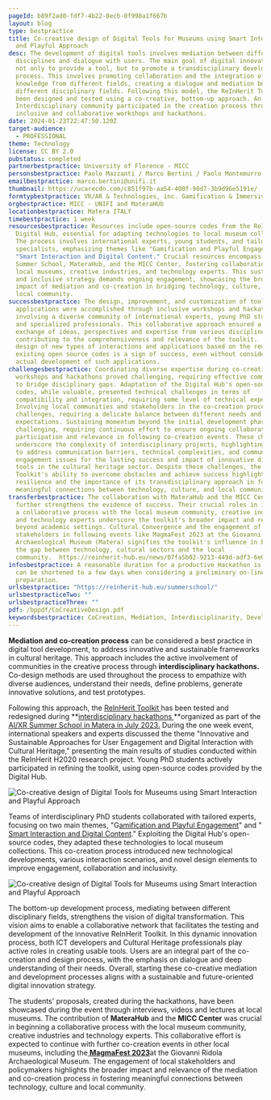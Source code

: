 ```yaml
---
pageId: b89f2ad0-fdf7-4b22-8ecb-0f998a1f667b
layout: blog
type: bestpractice
title: Co-creative design of Digital Tools for Museums using Smart Interaction
  and Playful Approach
desc: The development of digital tools involves mediation between different
  disciplines and dialogue with users. The main goal of digital innovation is
  not only to provide a tool, but to promote a transdisciplinary development
  process. This involves promoting collaboration and the integration of
  knowledge from different fields, creating a dialogue and mediation between
  different disciplinary fields. Following this model, the ReInHerit Toolkit has
  been designed and tested using a co-creative, bottom-up approach. An
  Interdisciplinary community participated in the creation process through
  inclusive and collaborative workshops and hackathons.
date: 2024-01-23T22:47:50.120Z
target-audience:
  - PROFESSIONAL
theme: Technology
license: CC BY 2.0
pubstatus: completed
partnerbestpractice: University of Florence - MICC
personsbestpractice: Paolo Mazzanti / Marco Bertini / Paolo Montemurro / Raffaele Vitulli
emailbestpractice: marco.bertini@unifi.it
thumbnail: https://ucarecdn.com/c851f97b-aa54-400f-90d7-3b9d96e5191e/
formtypbestpractice: VR/AR & Technologies, inc. Gamification & Immersive perfomances
orgbestpractice: MICC - UNIFI and MateraHUb
locationbestpractice: Matera ITALY
timebestpractice: 1 week
resourcesbestpractice: Resources include open-source codes from the ReInHerit
  Digital Hub, essential for adapting technologies to local museum collections.
  The process involves international experts, young students, and tailored
  specialists, emphasizing themes like "Gamification and Playful Engagement" and
  "Smart Interaction and Digital Content." Crucial resources encompass the AI/XR
  Summer School, MateraHub, and the MICC Center, fostering collaboration with
  local museums, creative industries, and technology experts. This sustainable
  and inclusive strategy demands ongoing engagement, showcasing the broader
  impact of mediation and co-creation in bridging technology, culture, and the
  local community.
successbestpractice: The design, improvement, and customization of toolkit
  applications were accomplished through inclusive workshops and hackathons,
  involving a diverse community of international experts, young PhD students,
  and specialized professionals. This collaborative approach ensured a rich
  exchange of ideas, perspectives and expertise from various disciplines,
  contributing to the comprehensiveness and relevance of the toolkit.  Also the
  design of new types of interactions and applications based on the reuse of
  existing open source codes is a sign of success, even without considering the
  actual development of such applications.
challengesbestpractice: Coordinating diverse expertise during co-creative
  workshops and hackathons proved challenging, requiring effective communication
  to bridge disciplinary gaps. Adaptation of the Digital Hub's open-source
  codes, while valuable, presented technical challenges in terms of
  compatibility and integration, requiring some level of technical expertise.
  Involving local communities and stakeholders in the co-creation process posed
  challenges, requiring a delicate balance between different needs and
  expectations. Sustaining momentum beyond the initial development phase proved
  challenging, requiring continuous effort to ensure ongoing collaboration,
  participation and relevance in following co-creation events. These challenges
  underscore the complexity of interdisciplinary projects, highlighting the need
  to address communication barriers, technical complexities, and community
  engagement issues for the lasting success and impact of innovative digital
  tools in the cultural heritage sector. Despite these challenges, the ReInHerit
  Toolkit's ability to overcome obstacles and achieve success highlights its
  resilience and the importance of its transdisciplinary approach in fostering
  meaningful connections between technology, culture, and local communities.
transferbestpractice: The collaboration with MateraHub and the MICC Center
  further strengthens the evidence of success. Their crucial roles in initiating
  a collaborative process with the local museum community, creative industries,
  and technology experts underscore the toolkit's broader impact and relevance
  beyond academic settings. Cultural Convergence and the engagement of local
  stakeholders in following events like MagmaFest 2023 at the Giovanni Ridola
  Archaeological Museum (Matera) signifies the toolkit's influence in bridging
  the gap between technology, cultural sectors and the local
  community.  https://reinherit-hub.eu/news/07fa5b02-9213-449d-adf3-6e0725736e69
infosbestpractice: A reasonable duration for a productive Hackathon is 1 week;
  can be shortened to a few days when considering a preliminary on-line
  preparation.
urlsbestpractice: "https://reinherit-hub.eu/summerschool/"
urlsbestpracticeTwo: ""
urlsbestpracticeThree: ""
pdf: /bppdf/CoCreativeDesign.pdf
keywordsbestpractice: CoCreation, Mediation, Interdisciplinarity, Development, Design, Digital Tools
---
```

**Mediation and co-creation process** can be considered a best practice in digital tool development, to address innovative and sustainable frameworks in cultural heritage. This approach includes the active involvement of communities in the creative process through **interdisciplinary hackathons.** Co-design methods are used throughout the process to empathize with diverse audiences, understand their needs, define problems, generate innovative solutions, and test prototypes.

Following this approach, the [ReInHerit Toolkit ](https://reinherit-hub.eu/tools/apps)has been tested and redesigned during **[interdisciplinary hackathons ](https://reinherit-hub.eu/summerschool/)**organized as part of the [AI/XR Summer School in Matera in July 2023.](https://xrsalento.it/xrsalento2023/xrai-summer-school-2023/) During the one week event, international speakers and experts discussed the theme "Innovative and Sustainable Approaches for User Engagement and Digital Interaction with Cultural Heritage," presenting the main results of studies conducted within the ReInHerit H2020 research project. Young PhD students actively participated in refining the toolkit, using open-source codes provided by the Digital Hub.

![Co-creative design of Digital Tools for Museums using Smart Interaction and Playful Approach](https://ucarecdn.com/bd4cd669-bff7-474e-849c-58b23abdfa3d/ "Co-creative design of Digital Tools for Museums using Smart Interaction and Playful Approach")

Teams of interdisciplinary PhD students collaborated with tailored experts, focusing on two main themes, "G[amification and Playful Engagement](https://reinherit-hub.eu/summerschool/6205f8e2-60aa-46d2-bca3-bc46c9283029)" and " [Smart Interaction and Digital Content](https://reinherit-hub.eu/summerschool/314ed627-6f30-4d43-9428-4e55aee28066)." Exploiting the Digital Hub's open-source codes, they adapted these technologies to local museum collections. This co-creation process introduced new technological developments, various interaction scenarios, and novel design elements to improve engagement, collaboration and inclusivity.

![Co-creative design of Digital Tools for Museums using Smart Interaction and Playful Approach](https://ucarecdn.com/3c581e55-3806-413b-9b36-618f070498a0/ "Co-creative design of Digital Tools for Museums using Smart Interaction and Playful Approach")

The bottom-up development process, mediating between different disciplinary fields, strengthens the vision of digital transformation. This vision aims to enable a collaborative network that facilitates the testing and development of the innovative ReInHerit Toolkit. In this dynamic innovation process, both ICT developers and Cultural Heritage professionals play active roles in creating usable tools. Users are an integral part of the co-creation and design process, with the emphasis on dialogue and deep understanding of their needs. Overall, starting these co-creative mediation and development processes aligns with a sustainable and future-oriented digital innovation strategy.

The students' proposals, created during the hackathons, have been showcased during the event through interviews, videos and lectures at local museums. The contribution of **MateraHub** and the **MICC Center** was crucial in beginning a collaborative process with the local museum community, creative industries and technology experts. This collaborative effort is expected to continue with further co-creation events in other local museums, including the[ **MagmaFest 2023**](https://reinherit-hub.eu/news/07fa5b02-9213-449d-adf3-6e0725736e69)at the Giovanni Ridola Archaeological Museum. The engagement of local stakeholders and policymakers highlights the broader impact and relevance of the mediation and co-creation process in fostering meaningful connections between technology, culture and local community.